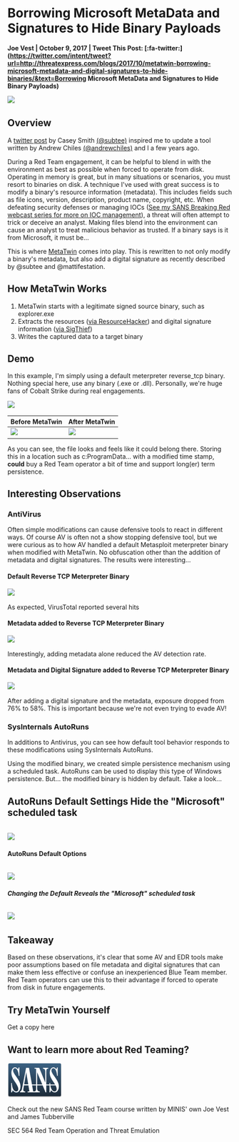 
# Borrowing Microsoft MetaData and Signatures to Hide Binary Payloads

**Joe Vest | October 9, 2017 | Tweet This Post: [:fa-twitter:](https://twitter.com/intent/tweet?url=http://threatexpress.com/blogs/2017/10/metatwin-borrowing-microsoft-metadata-and-digital-signatures-to-hide-binaries/&text=Borrowing Microsoft MetaData and Signatures to Hide Binary Payloads)**

![][1]

## Overview

A [twitter post][2] by Casey Smith [(@subtee)][3] inspired me to update a tool written by Andrew Chiles [(@andrewchiles)][4] and I a few years ago.

During a Red Team engagement, it can be helpful to blend in with the environment as best as possible when forced to operate from disk. Operating in memory is great, but in many situations or scenarios, you must resort to binaries on disk.  A technique I've used with great success is to modify a binary's resource information (metadata). This includes fields such as file icons, version, description, product name, copyright, etc.  When defeating security defenses or managing IOCs ([See my SANS Breaking Red webcast series for more on IOC management][5]), a threat will often attempt to trick or deceive an analyst. Making files blend into the environment can cause an analyst to treat malicious behavior as trusted.  If a binary says is it from Microsoft, it must be…

This is where [MetaTwin][6] comes into play.  This is rewritten to not only modify a binary's metadata, but also add a digital signature as recently described by @subtee and @mattifestation.

## How MetaTwin Works

1. MetaTwin starts with a legitimate signed source binary, such as explorer.exe
2. Extracts the resources ([via ResourceHacker][7]) and digital signature information ([via SigThief][8])
3. Writes the captured data to a target binary

## Demo

In this example, I'm simply using a default meterpreter reverse_tcp binary.  Nothing special here, use any binary (.exe or .dll). Personally, we're huge fans of Cobalt Strike during real engagements.

![][9]

Before MetaTwin |  After MetaTwin
----------------|------
 ![][10]        |  ![][11] 

As you can see, the file looks and feels like it could belong there.  Storing this in a location such as c:ProgramData... with a modified time stamp, **could** buy a Red Team operator a bit of time and support long(er) term persistence.

## Interesting Observations

### AntiVirus

Often simple modifications can cause defensive tools to react in different ways.  Of course AV is often not a show stopping defensive tool, but we were curious as to how AV handled a default Metasploit meterpreter binary when modified with MetaTwin.  No obfuscation other than the addition of metadata and digital signatures.  The results were interesting…

#### Default Reverse TCP Meterpreter Binary

![][12]

As expected, VirusTotal reported several hits

#### Metadata added to Reverse TCP Meterpreter Binary

![][13]

Interestingly, adding metadata alone reduced the AV detection rate.

#### Metadata and Digital Signature added to Reverse TCP Meterpreter Binary

![][14]

After adding a digital signature and the metadata, exposure dropped from 76% to 58%. This is important because we're not even trying to evade AV!

### SysInternals AutoRuns

In additions to Antivirus, you can see how default tool behavior responds to these modifications using SysInternals AutoRuns.

Using the modified binary, we created simple persistence mechanism using a scheduled task.  AutoRuns can be used to display this type of Windows persistence.  But… the modified binary is hidden by default.  Take a look…

## **AutoRuns Default Settings Hide the "Microsoft" scheduled task**

## ![][15]

**AutoRuns Default Options**

## ![][16]

**_Changing the Default Reveals the "Microsoft" scheduled task_**

## ![][17]

## **Takeaway**

Based on these observations, it's clear that some AV and EDR tools make poor assumptions based on file metadata and digital signatures that can make them less effective or confuse an inexperienced Blue Team member. Red Team operators can use this to their advantage  if forced to operate from disk in future engagements.

## Try MetaTwin Yourself

Get a copy here 

## Want to learn more about Red Teaming?

![Red Team Operation and Threat Emulation][18]

Check out the new SANS Red Team course written by MINIS' own Joe Vest and James Tubberville

SEC 564 Red Team Operation and Threat Emulation 

[1]: /img/metatwin.png
[2]: https://twitter.com/subTee/status/912769644473098240
[3]: https://twitter.com/subTee
[4]: https://twitter.com/AndrewChiles
[5]: https://www.youtube.com/watch?v=_JiGsFPYDMQ&t=969s
[6]: https://github.com/threatexpress/metatwin
[7]: http://angusj.com/resourcehacker/
[8]: https://github.com/secretsquirrel/SigThief
[9]: /img/metatwin.gif
[10]: /img/20171007_202524_revmet-722x1024.png
[11]: /img/after-1024x743.png
[12]: /img/plain_binary.png
[13]: /img/metadata_only.png
[14]: /img/metadata_signed.png
[15]: /img/autoruns_default.png
[16]: /img/autoruns_options.png
[17]: /img/autoruns_display.png
[18]: /img/sanslogo.png

  